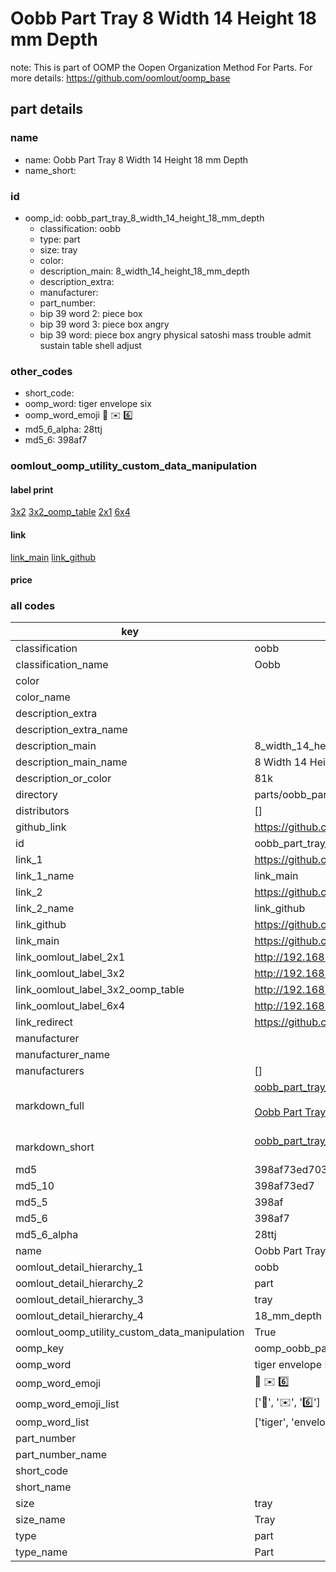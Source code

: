 # Oobb Part Tray 8 Width 14 Height 18 mm Depth  

note: This is part of OOMP the Oopen Organization Method For Parts. For more details: https://github.com/oomlout/oomp_base

##  part details
  







### name
* name: Oobb Part Tray 8 Width 14 Height 18 mm Depth
* name_short: 
### id
* oomp_id: oobb_part_tray_8_width_14_height_18_mm_depth
  * classification: oobb
  * type: part
  * size: tray
  * color: 
  * description_main: 8_width_14_height_18_mm_depth
  * description_extra: 
  * manufacturer: 
  * part_number: 
  * bip 39 word 2: piece box
  * bip 39 word 3: piece box angry
  * bip 39 word: piece box angry physical satoshi mass trouble admit sustain table shell adjust

### other_codes
* short_code: 
* oomp_word: tiger envelope six
* oomp_word_emoji :tiger: :envelope: :six:
* md5_6_alpha: 28ttj
* md5_6: 398af7






### oomlout_oomp_utility_custom_data_manipulation
#### label print
[3x2](http://192.168.1.245:1112/?label=oomp%2028ttj)
[3x2_oomp_table](http://192.168.1.108:1112/?label=oomp%2028ttj)
[2x1](http://192.168.1.242:1112/?label=oomp%2028ttj)
[6x4](http://192.168.1.55:1112/?label=oomp%2028ttj)    

#### link

[link_main](https://github.com/oomlout/oomlout_oomp_version_1_messy/tree/main/parts/oobb_part_tray_8_width_14_height_18_mm_depth) [link_github](https://github.com/oomlout/oomlout_oomp_version_1_messy/tree/main/parts/oobb_part_tray_8_width_14_height_18_mm_depth)                             

#### price







### all codes 
| key | value |  
| --- | --- |  
| classification | oobb |  
| classification_name | Oobb |  
| color |  |  
| color_name |  |  
| description_extra |  |  
| description_extra_name |  |  
| description_main | 8_width_14_height_18_mm_depth |  
| description_main_name | 8 Width 14 Height 18 mm Depth |  
| description_or_color | 81k |  
| directory | parts/oobb_part_tray_8_width_14_height_18_mm_depth |  
| distributors | [] |  
| github_link | https://github.com/oomlout/oomlout_oomp_part_src/tree/main/parts/oobb_part_tray_8_width_14_height_18_mm_depth |  
| id | oobb_part_tray_8_width_14_height_18_mm_depth |  
| link_1 | https://github.com/oomlout/oomlout_oomp_version_1_messy/tree/main/parts/oobb_part_tray_8_width_14_height_18_mm_depth |  
| link_1_name | link_main |  
| link_2 | https://github.com/oomlout/oomlout_oomp_version_1_messy/tree/main/parts/oobb_part_tray_8_width_14_height_18_mm_depth |  
| link_2_name | link_github |  
| link_github | https://github.com/oomlout/oomlout_oomp_version_1_messy/tree/main/parts/oobb_part_tray_8_width_14_height_18_mm_depth |  
| link_main | https://github.com/oomlout/oomlout_oomp_version_1_messy/tree/main/parts/oobb_part_tray_8_width_14_height_18_mm_depth |  
| link_oomlout_label_2x1 | http://192.168.1.242:1112/?label=oomp%2028ttj |  
| link_oomlout_label_3x2 | http://192.168.1.245:1112/?label=oomp%2028ttj |  
| link_oomlout_label_3x2_oomp_table | http://192.168.1.108:1112/?label=oomp%2028ttj |  
| link_oomlout_label_6x4 | http://192.168.1.55:1112/?label=oomp%2028ttj |  
| link_redirect | https://github.com/oomlout/oomlout_oomp_version_1_messy/tree/main/parts/oobb_part_tray_8_width_14_height_18_mm_depth |  
| manufacturer |  |  
| manufacturer_name |  |  
| manufacturers | [] |  
| markdown_full | [oobb_part_tray_8_width_14_height_18_mm_depth](none)<br>[](none)<br>[Oobb Part Tray 8 Width 14 Height 18 Mm Depth](none)<br><br> |  
| markdown_short | [oobb_part_tray_8_width_14_height_18_mm_depth](none)<br><br> |  
| md5 | 398af73ed703bd22225fba3e11c6a523 |  
| md5_10 | 398af73ed7 |  
| md5_5 | 398af |  
| md5_6 | 398af7 |  
| md5_6_alpha | 28ttj |  
| name | Oobb Part Tray 8 Width 14 Height 18 mm Depth |  
| oomlout_detail_hierarchy_1 | oobb |  
| oomlout_detail_hierarchy_2 | part |  
| oomlout_detail_hierarchy_3 | tray |  
| oomlout_detail_hierarchy_4 | 18_mm_depth |  
| oomlout_oomp_utility_custom_data_manipulation | True |  
| oomp_key | oomp_oobb_part_tray_8_width_14_height_18_mm_depth |  
| oomp_word | tiger envelope six |  
| oomp_word_emoji | :tiger: :envelope: :six: |  
| oomp_word_emoji_list | [':tiger:', ':envelope:', ':six:'] |  
| oomp_word_list | ['tiger', 'envelope', 'six'] |  
| part_number |  |  
| part_number_name |  |  
| short_code |  |  
| short_name |  |  
| size | tray |  
| size_name | Tray |  
| type | part |  
| type_name | Part |  
